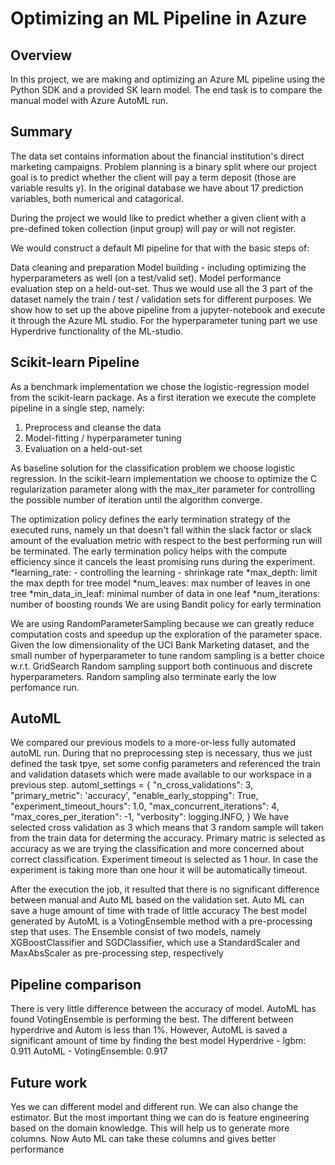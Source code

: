 # Optimizing an ML Pipeline in Azure

## Overview
In this project, we are making and optimizing an Azure ML pipeline using the Python SDK and a provided SK learn model.
The end task is to compare the manual model with Azure AutoML run.

## Summary
The data set contains information about the financial institution's direct marketing campaigns. Problem planning is a binary split where our project goal is to predict whether the client will pay a term deposit (those are variable results y). In the original database we have about 17 prediction variables, both numerical and catagorical.


During the project we would like to predict whether a given client with a pre-defined token collection (input group) will pay or will not register.

We would construct a default Ml pipeline for that with the basic steps of:

Data cleaning and preparation
Model building - including optimizing the hyperparameters as well (on a test/valid set).
Model performance evaluation step on a held-out-set.
Thus we would use all the 3 part of the dataset namely the train / test / validation sets for different purposes. We show how to set up the above pipeline from a jupyter-notebook and execute it through the Azure ML studio. For the hyperparameter tuning part we use Hyperdrive functionality of the ML-studio.

## Scikit-learn Pipeline
As a benchmark implementation we chose the logistic-regression model from the scikit-learn package. As a first iteration we execute the complete pipeline in a single step, namely:

1. Preprocess and cleanse the data
2. Model-fitting / hyperparameter tuning
3. Evaluation on a held-out-set

As baseline solution for the classification problem we choose logistic regression. In the scikit-learn implementation we choose to optimize the C regularization parameter along with the max_iter parameter for controlling the possible number of iteration until the algorithm converge.

The optimization policy defines the early termination strategy of the executed runs, namely un that doesn't fall within the slack factor or slack amount of the evaluation metric with respect to the best performing run will be terminated. The early termination policy helps with the compute efficiency since it cancels the least promising runs during the experiment.
*learning_rate: - controlling the learning - shrinkage rate
*max_depth: limit the max depth for tree model
*num_leaves: max number of leaves in one tree
*min_data_in_leaf: minimal number of data in one leaf
*num_iterations: number of boosting rounds
We are using Bandit policy for early termination

We are using RandomParameterSampling because we can greatly reduce computation costs and speedup up the exploration of the parameter space.
Given the low dimensionality of the UCI Bank Marketing dataset, and the small number of hyperparameter to tune random sampling is a better choice w.r.t. GridSearch
Random sampling support both continuous and discrete hyperparameters. Random sampling also terminate early the low perfomance run. 

## AutoML
We compared our previous models to a more-or-less fully automated autoML run. During that no preprocessing step is necessary, thus we just defined the task tpye, set some config parameters and referenced the train and validation datasets which were made available to our workspace in a previous step.
automl_settings = {
       "n_cross_validations": 3,
       "primary_metric": 'accuracy',
       "enable_early_stopping": True,
       "experiment_timeout_hours": 1.0,
       "max_concurrent_iterations": 4,
       "max_cores_per_iteration": -1,
       "verbosity": logging.INFO,
   }
We have selected cross validation as 3 which means that 3 random sample will taken from the train data for determing the accuracy. Primary matric is selected as accuracy as we are trying the classification and more concerned about correct classification. Experiment timeout is selected as 1 hour. In case the experiment is taking more than one hour it will be automatically timeout. 

After the execution the job, it resulted that there is no significant difference between manual and Auto ML based on the validation set. Auto ML can save a huge amount of time with trade of little accuracy
The best model generated by AutoML is a VotingEnsemble method with a pre-processing step that uses.
The Ensemble consist of two models, namely XGBoostClassifier and SGDClassifier, which use a StandardScaler and MaxAbsScaler as pre-processing step, respectively

## Pipeline comparison
There is very little difference between the accuracy of model. AutoML has found VotingEnsemble is performing the best. The different between hyperdrive and Autom is less than 1%. However, AutoML is saved a significant amount of time by finding the best model
Hyperdrive - lgbm: 0.911
AutoML - VotingEnsemble: 0.917

## Future work
Yes we can different model and different run. We can also change the estimator. But the most important thing we can do is feature engineering based on the domain knowledge. This will help us to generate more columns. Now Auto ML can take these columns and gives better performance


